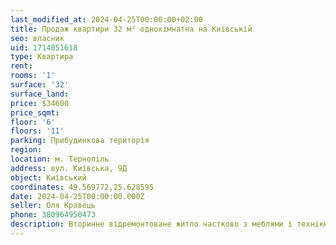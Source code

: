 ```yaml
---
last_modified_at: 2024-04-25T00:00:00+02:00
title: Продаж квартири 32 м² однокімнатна на Київській
seo: власник
uid: 1714051618
type: Квартира
rent:
rooms: '1'
surface: '32'
surface_land:
price: $34600
price_sqmt:
floor: '6'
floors: '11'
parking: Прибудинкова територія
region:
location: м. Тернопіль
address: вул. Київська, 9Д
object: Київський
coordinates: 49.569772,25.628595
date: 2024-04-25T00:00:00.000Z
seller: Оля Кравець
phone: 380964950473
description: Вторинне відремонтоване житло частково з меблями і технікю, придатне і готове для проживання
---
```

